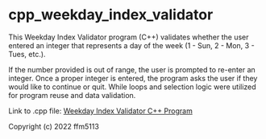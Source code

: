 # cpp_weekday_index_validator

This Weekday Index Validator program (C++) validates whether the user entered an integer that represents a day of the week (1 - Sun, 2 - Mon, 3 - Tues, etc.).

If the number provided is out of range, the user is prompted to re-enter an integer. Once a proper integer is entered, the program asks the user if they would like to continue or quit. While loops and selection logic were utilized for program reuse and data validation. 

Link to .cpp file: <a href="https://github.com/ffm5113/cpp_weekday_index_validator/blob/main/WeekdayIndexValidator.cpp">Weekday Index Validator C++ Program</a>

Copyright (c) 2022 ffm5113
